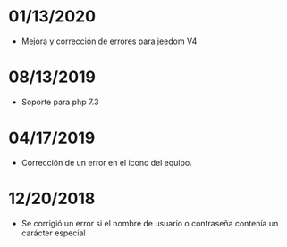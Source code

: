 # 01/13/2020

- Mejora y corrección de errores para jeedom V4

# 08/13/2019

- Soporte para php 7.3

# 04/17/2019

- Corrección de un error en el icono del equipo.

# 12/20/2018

- Se corrigió un error si el nombre de usuario o contraseña contenía un carácter especial
